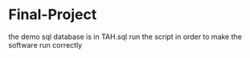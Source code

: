 # Final-Project
the demo sql database is in TAH.sql
run the script in order to make the software run correctly